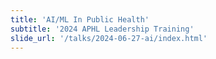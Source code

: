 ```yaml
---
title: 'AI/ML In Public Health'
subtitle: '2024 APHL Leadership Training'
slide_url: '/talks/2024-06-27-ai/index.html'
---
```

